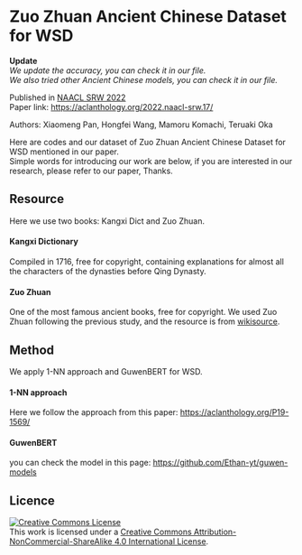 # Zuo Zhuan Ancient Chinese Dataset for WSD

**Update**  
*We update the accuracy, you can check it in our file.*  
*We also tried other Ancient Chinese models, you can check it in our file.*

Published in [NAACL SRW 2022](https://naacl2022-srw.github.io/accepted)  
Paper link: https://aclanthology.org/2022.naacl-srw.17/

Authors: Xiaomeng Pan, Hongfei Wang, Mamoru Komachi, Teruaki Oka

Here are codes and our dataset of Zuo Zhuan Ancient Chinese Dataset for WSD mentioned in our paper.  
Simple words for introducing our work are below, if you are interested in our research, please refer to our paper, Thanks.

## Resource

Here we use two books: Kangxi Dict and Zuo Zhuan.

#### Kangxi Dictionary

Compiled in 1716, free for copyright, containing explanations for almost all the characters of the dynasties before Qing Dynasty.

#### Zuo Zhuan

One of the most famous ancient books, free for copyright. We used Zuo Zhuan following the previous study, and the resource is from [wikisource](https://zh.wikisource.org/wiki/%E6%98%A5%E7%A7%8B%E5%B7%A6%E6%B0%8F%E5%82%B3).

## Method

We apply 1-NN approach and GuwenBERT for WSD.

#### 1-NN approach

Here we follow the approach from this paper: https://aclanthology.org/P19-1569/

#### GuwenBERT

you can check the model in this page: https://github.com/Ethan-yt/guwen-models

## Licence

<a rel="license" href="http://creativecommons.org/licenses/by-nc-sa/4.0/"><img alt="Creative Commons License" style="border-width:0" src="https://i.creativecommons.org/l/by-nc-sa/4.0/88x31.png" /></a><br />This work is licensed under a <a rel="license" href="http://creativecommons.org/licenses/by-nc-sa/4.0/">Creative Commons Attribution-NonCommercial-ShareAlike 4.0 International License</a>.
